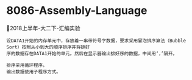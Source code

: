 # 8086-Assembly-Language
👀2018上半年-大二下-汇编实验

```
设DATA1开始的内存单元中，存放着一串带符号字数据，要求采用冒泡排序算法（Bubble Sort）按照从小到大的顺序排序并将排好
序的数据存在DATA1开始的单元。然后在显示器输出排好序的数据，中间用‘，’隔开。

排序采用循环程序。
输出数据使用子程序方式。
